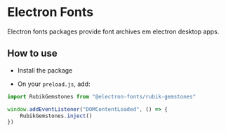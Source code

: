 # Electron Fonts

Electron fonts packages provide font archives em electron desktop apps.

## How to use

* Install the package

* On your `preload.js`, add:

```ts
import RubikGemstones from "@electron-fonts/rubik-gemstones"

window.addEventListener("DOMContentLoaded", () => {
    RubikGemstones.inject()
})
```